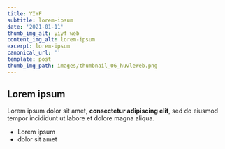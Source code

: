 ```yaml
---
title: YIYF
subtitle: lorem-ipsum
date: '2021-01-11'
thumb_img_alt: yiyf web
content_img_alt: lorem-ipsum
excerpt: lorem-ipsum
canonical_url: ''
template: post
thumb_img_path: images/thumbnail_06_huvleWeb.png
---
```

## Lorem ipsum

Lorem ipsum dolor sit amet, **consectetur adipiscing elit**, sed do eiusmod tempor incididunt ut labore et dolore magna aliqua.

- Lorem ipsum
- dolor sit amet